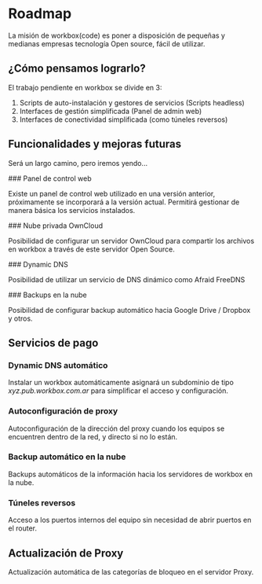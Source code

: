 # Roadmap

La misión de workbox(code) es poner a disposición de pequeñas y medianas empresas tecnología Open source, fácil de utilizar.

## ¿Cómo pensamos lograrlo?

El trabajo pendiente en workbox se divide en 3:

1. Scripts de auto-instalación y gestores de servicios (Scripts headless)
2. Interfaces de gestión simplificada (Panel de admin web)
3. Interfaces de conectividad simplificada (como túneles reversos)


## Funcionalidades y mejoras futuras

Será un largo camino, pero iremos yendo...


### Panel de control web

Existe un panel de control web utilizado en una versión anterior, próximamente se incorporará a la versión actual. Permitirá gestionar de manera básica los servicios instalados.


### Nube privada OwnCloud

Posibilidad de configurar un servidor OwnCloud para compartir los archivos en workbox a través de este servidor Open Source.


### Dynamic DNS

Posibilidad de utilizar un servicio de DNS dinámico como Afraid FreeDNS


### Backups en la nube

Posibilidad de configurar backup automático hacia Google Drive / Dropbox y otros.


## Servicios de pago

### Dynamic DNS automático

Instalar un workbox automáticamente asignará un subdominio de tipo *xyz.pub.workbox.com.ar* para simplificar el acceso y configuración.

### Autoconfiguración de proxy

Autoconfiguración de la dirección del proxy cuando los equipos se encuentren dentro de la red, y directo si no lo están.

### Backup automático en la nube

Backups automáticos de la información hacia los servidores de workbox en la nube.

### Túneles reversos

Acceso a los puertos internos del equipo sin necesidad de abrir puertos en el router.

## Actualización de Proxy

Actualización automática de las categorías de bloqueo en el servidor Proxy.
